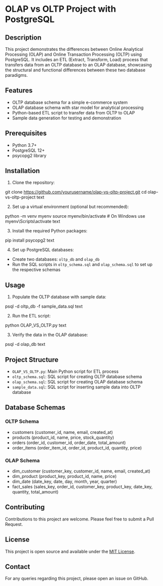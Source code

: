 # OLAP vs OLTP Project with PostgreSQL

## Description
This project demonstrates the differences between Online Analytical Processing (OLAP) and Online Transaction Processing (OLTP) using PostgreSQL. It includes an ETL (Extract, Transform, Load) process that transfers data from an OLTP database to an OLAP database, showcasing the structural and functional differences between these two database paradigms.

## Features
- OLTP database schema for a simple e-commerce system
- OLAP database schema with star model for analytical processing
- Python-based ETL script to transfer data from OLTP to OLAP
- Sample data generation for testing and demonstration

## Prerequisites
- Python 3.7+
- PostgreSQL 12+
- psycopg2 library

## Installation

1. Clone the repository:

git clone https://github.com/yourusername/olap-vs-oltp-project.git
cd olap-vs-oltp-project
text

2. Set up a virtual environment (optional but recommended):

python -m venv myenv
source myenv/bin/activate # On Windows use myenv\Scripts\activate
text

3. Install the required Python packages:

pip install psycopg2
text

4. Set up PostgreSQL databases:
- Create two databases: `oltp_db` and `olap_db`
- Run the SQL scripts in `oltp_schema.sql` and `olap_schema.sql` to set up the respective schemas

## Usage

1. Populate the OLTP database with sample data:

psql -d oltp_db -f sample_data.sql
text

2. Run the ETL script:

python OLAP_VS_OLTP.py
text

3. Verify the data in the OLAP database:

psql -d olap_db
text

## Project Structure
- `OLAP_VS_OLTP.py`: Main Python script for ETL process
- `oltp_schema.sql`: SQL script for creating OLTP database schema
- `olap_schema.sql`: SQL script for creating OLAP database schema
- `sample_data.sql`: SQL script for inserting sample data into OLTP database

## Database Schemas

### OLTP Schema
- customers (customer_id, name, email, created_at)
- products (product_id, name, price, stock_quantity)
- orders (order_id, customer_id, order_date, total_amount)
- order_items (order_item_id, order_id, product_id, quantity, price)

### OLAP Schema
- dim_customer (customer_key, customer_id, name, email, created_at)
- dim_product (product_key, product_id, name, price)
- dim_date (date_key, date, day, month, year, quarter)
- fact_sales (sales_key, order_id, customer_key, product_key, date_key, quantity, total_amount)

## Contributing
Contributions to this project are welcome. Please feel free to submit a Pull Request.

## License
This project is open source and available under the [MIT License](LICENSE).

## Contact
For any queries regarding this project, please open an issue on GitHub.

